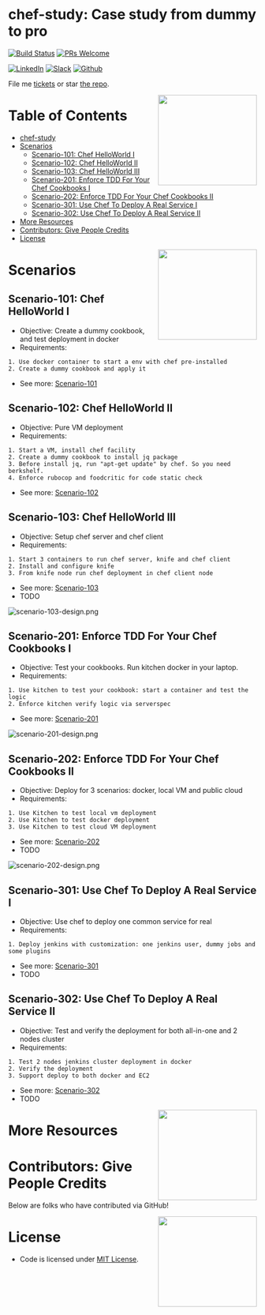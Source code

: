 # chef-study: Case study from dummy to pro

[![Build Status](https://travis-ci.org/DennyZhang/chef-study.svg?branch=master)](https://travis-ci.org/DennyZhang/chef-study) [![PRs Welcome](https://img.shields.io/badge/PRs-welcome-brightgreen.svg)](http://makeapullrequest.com)

[![LinkedIn](https://raw.githubusercontent.com/USDevOps/mywechat-slack-group/master/images/linkedin.png)](https://www.linkedin.com/in/dennyzhang001) [![Slack](https://raw.githubusercontent.com/USDevOps/mywechat-slack-group/master/images/slack.png)](https://www.dennyzhang.com/slack) [![Github](https://raw.githubusercontent.com/USDevOps/mywechat-slack-group/master/images/github.png)](https://github.com/DennyZhang)

File me [tickets](https://github.com/DennyZhang/chef-study/issues) or star [the repo](https://github.com/DennyZhang/chef-study).

<a href="https://github.com/DennyZhang?tab=followers"><img align="right" width="200" height="183" src="https://raw.githubusercontent.com/USDevOps/mywechat-slack-group/master/images/fork_github.png" /></a>

Table of Contents
=================

   * [chef-study](#chef-study)
   * [Scenarios](#scenarios)
      * [Scenario-101: Chef HelloWorld I](#scenario-101-chef-helloworld-i)
      * [Scenario-102: Chef HelloWorld II](#scenario-102-chef-helloworld-ii)
      * [Scenario-103: Chef HelloWorld III](#scenario-103-chef-helloworld-iii)
      * [Scenario-201: Enforce TDD For Your Chef Cookbooks I](#scenario-201-enforce-tdd-for-your-chef-cookbooks-i)
      * [Scenario-202: Enforce TDD For Your Chef Cookbooks II](#scenario-202-enforce-tdd-for-your-chef-cookbooks-ii)
      * [Scenario-301: Use Chef To Deploy A Real Service I](#scenario-301-use-chef-to-deploy-a-real-service-i)
      * [Scenario-302: Use Chef To Deploy A Real Service II](#scenario-302-use-chef-to-deploy-a-real-service-ii)
   * [More Resources](#more-resources)
   * [Contributors: Give People Credits](#contributors-give-people-credits)
   * [License](#license)

<a href="https://www.dennyzhang.com"><img align="right" width="200" height="183" src="https://raw.githubusercontent.com/USDevOps/mywechat-slack-group/master/images/dns.png"></a>

# Scenarios

## Scenario-101: Chef HelloWorld I
- Objective: Create a dummy cookbook, and test deployment in docker
- Requirements:
```
1. Use docker container to start a env with chef pre-installed
2. Create a dummy cookbook and apply it
```
- See more: [Scenario-101](./Scenario-101)

## Scenario-102: Chef HelloWorld II
- Objective: Pure VM deployment
- Requirements:
```
1. Start a VM, install chef facility
2. Create a dummy cookbook to install jq package
3. Before install jq, run "apt-get update" by chef. So you need berkshelf.
4. Enforce rubocop and foodcritic for code static check
```
- See more: [Scenario-102](./Scenario-102)

## Scenario-103: Chef HelloWorld III
- Objective: Setup chef server and chef client
- Requirements:
```
1. Start 3 containers to run chef server, knife and chef client
2. Install and configure knife
3. From knife node run chef deployment in chef client node
```
- See more: [Scenario-103](./Scenario-103)
- TODO

![scenario-103-design.png](./images/scenario-103-design.png)

## Scenario-201: Enforce TDD For Your Chef Cookbooks I
- Objective: Test your cookbooks. Run kitchen docker in your laptop.
- Requirements:
```
1. Use kitchen to test your cookbook: start a container and test the logic
2. Enforce kitchen verify logic via serverspec
```
- See more: [Scenario-201](./Scenario-201)

![scenario-201-design.png](./images/scenario-201-design.png)

## Scenario-202: Enforce TDD For Your Chef Cookbooks II
- Objective: Deploy for 3 scenarios: docker, local VM and public cloud
- Requirements:
```
1. Use Kitchen to test local vm deployment
2. Use Kitchen to test docker deployment
3. Use Kitchen to test cloud VM deployment
```
- See more: [Scenario-202](./Scenario-202)
- TODO

![scenario-202-design.png](./images/scenario-202-design.png)

## Scenario-301: Use Chef To Deploy A Real Service I
- Objective: Use chef to deploy one common service for real
- Requirements:
```
1. Deploy jenkins with customization: one jenkins user, dummy jobs and some plugins
```
- See more: [Scenario-301](./Scenario-301)
- TODO

## Scenario-302: Use Chef To Deploy A Real Service II
- Objective: Test and verify the deployment for both all-in-one and 2 nodes cluster
- Requirements:
```
1. Test 2 nodes jenkins cluster deployment in docker
2. Verify the deployment
3. Support deploy to both docker and EC2
```
- See more: [Scenario-302](./Scenario-302)
- TODO

<a href="https://www.dennyzhang.com"><img align="right" width="200" height="183" src="https://raw.githubusercontent.com/USDevOps/mywechat-slack-group/master/images/magic.gif"></a>

# More Resources

# Contributors: Give People Credits
Below are folks who have contributed via GitHub!

<a href="https://www.dennyzhang.com"><img align="right" width="200" height="183" src="https://raw.githubusercontent.com/USDevOps/mywechat-slack-group/master/images/dns.png"></a>

# License
- Code is licensed under [MIT License](https://www.dennyzhang.com/wp-content/mit_license.txt).
